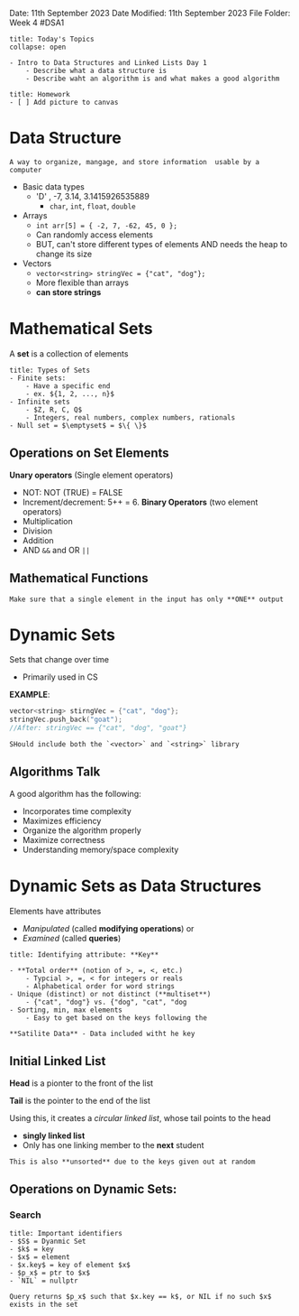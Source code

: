 Date: 11th September 2023
Date Modified: 11th September 2023
File Folder: Week 4
#DSA1

```ad-abstract
title: Today's Topics
collapse: open

- Intro to Data Structures and Linked Lists Day 1
	- Describe what a data structure is
	- Describe waht an algorithm is and what makes a good algorithm

```

```ad-note
title: Homework
- [ ] Add picture to canvas
```


# Data Structure

```ad-summary
A way to organize, mangage, and store information  usable by a computer
```

- Basic data types
	- 'D' , -7, 3.14, 3.1415926535889
		- `char`, `int`, `float`, `double`
- Arrays
	- `int arr[5] = { -2, 7, -62, 45, 0 };`
	- Can randomly access elements
	- BUT, can't store different types of elements AND needs the heap to change its size
- Vectors
	- `vector<string> stringVec = {"cat", "dog"};`
	- More flexible than arrays
	- **can store strings**

# Mathematical Sets

A **set** is a collection of elements

```ad-summary
title: Types of Sets
- Finite sets:
	- Have a specific end
	- ex. ${1, 2, ..., n}$
- Infinite sets
	- $Z, R, C, Q$
	- Integers, real numbers, complex numbers, rationals
- Null set = $\emptyset$ = $\{ \}$
```

## Operations on Set Elements

**Unary operators** (Single element operators)
- NOT: NOT (TRUE) = FALSE
- Increment/decrement: 5++ = 6.
**Binary Operators** (two element operators)
- Multiplication
- Division
- Addition
- AND `&&` and OR ``||``

## Mathematical Functions

```ad-warning
Make sure that a single element in the input has only **ONE** output
```

# Dynamic Sets

Sets that change over time
- Primarily used in CS

**EXAMPLE**:

```c++
vector<string> stirngVec = {"cat", "dog"};
stringVec.push_back("goat");
//After: stringVec == {"cat", "dog", "goat"}
```

```ad-note
SHould include both the `<vector>` and `<string>` library
```

## Algorithms Talk

A good algorithm has the following:
- Incorporates time complexity
- Maximizes efficiency
- Organize the algorithm properly
- Maximize correctness
- Understanding memory/space complexity

# Dynamic Sets as Data Structures

Elements have attributes
- *Manipulated* (called **modifying operations**) or
- *Examined* (called **queries**)

```ad-important
title: Identifying attribute: **Key**

- **Total order** (notion of >, =, <, etc.)
	- Typcial >, =, < for integers or reals
	- Alphabetical order for word strings
- Unique (distinct) or not distinct (**multiset**)
	- {"cat", "dog"} vs. {"dog", "cat", "dog
- Sorting, min, max elements
	- Easy to get based on the keys following the 
```

```ad-note
**Satilite Data** - Data included witht he key
```

## Initial Linked List

**Head** is a pionter to the front of the list

**Tail** is the pointer to the end of the list

Using this, it creates a *circular linked list*, whose tail points to the head
- **singly linked list**
- Only has one linking member to the **next** student

```ad-warning
This is also **unsorted** due to the keys given out at random
```

## Operations on Dynamic Sets: 

### Search

```ad-note
title: Important identifiers
- $S$ = Dyanmic Set
- $k$ = key
- $x$ = element
- $x.key$ = key of element $x$
- $p_x$ = ptr to $x$
- `NIL` = nullptr
```

```ad-important
Query returns $p_x$ such that $x.key == k$, or NIL if no such $x$ exists in the set
```

